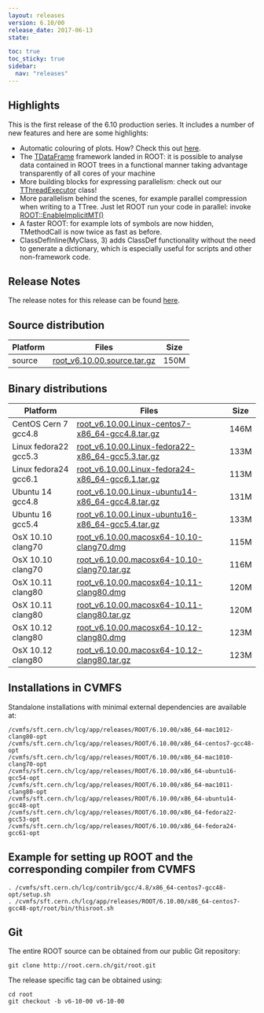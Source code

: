 ```yaml
---
layout: releases
version: 6.10/00
release_date: 2017-06-13
state:

toc: true
toc_sticky: true
sidebar:
  nav: "releases"
---
```



## Highlights

This is the first release of the 6.10 production series. It includes a number of new features and here are some highlights:

   * Automatic colouring of plots. How? Check this out [here](https://root.cern/doc/master/classTHistPainter.html#HP061).
   * The [TDataFrame](https://root.cern/doc/master/classROOT_1_1Experimental_1_1TDataFrame.html) framework landed in ROOT: it is possible to analyse data contained in ROOT trees in a functional manner taking advantage transparently of all cores of your machine
   * More building blocks for expressing parallelism: check out our [TThreadExecutor](https://root.cern/doc/v610/classROOT_1_1TThreadExecutor.html) class!
   * More parallelism behind the scenes, for example parallel compression when writing to a TTree. Just let ROOT run your code in parallel: invoke [ROOT::EnableImplicitMT()](https://root.cern/doc/v610/namespaceROOT.html#ade6e397b327482d267ad54de92db4b89)
   * A faster ROOT: for example lots of symbols are now hidden, TMethodCall is now twice as fast as before.
   * ClassDefInline(MyClass, 3) adds ClassDef functionality without the need to generate a dictionary, which is especially useful for scripts and other non-framework code.

## Release Notes

The release notes for this release can be found [here](https://root.cern.ch/doc/v610/release-notes.html).

## Source distribution

| Platform       | Files | Size |
|-----------|-------|-----|
| source | [root_v6.10.00.source.tar.gz](https://root.cern.ch/download/root_v6.10.00.source.tar.gz) | 150M |


## Binary distributions

| Platform       | Files | Size |
|-----------|-------|-----|
| CentOS Cern 7 gcc4.8 | [root_v6.10.00.Linux-centos7-x86_64-gcc4.8.tar.gz](https://root.cern.ch/download/root_v6.10.00.Linux-centos7-x86_64-gcc4.8.tar.gz) | 146M |
| Linux fedora22 gcc5.3 | [root_v6.10.00.Linux-fedora22-x86_64-gcc5.3.tar.gz](https://root.cern.ch/download/root_v6.10.00.Linux-fedora22-x86_64-gcc5.3.tar.gz) | 133M |
| Linux fedora24 gcc6.1 | [root_v6.10.00.Linux-fedora24-x86_64-gcc6.1.tar.gz](https://root.cern.ch/download/root_v6.10.00.Linux-fedora24-x86_64-gcc6.1.tar.gz) | 113M |
| Ubuntu 14 gcc4.8 | [root_v6.10.00.Linux-ubuntu14-x86_64-gcc4.8.tar.gz](https://root.cern.ch/download/root_v6.10.00.Linux-ubuntu14-x86_64-gcc4.8.tar.gz) | 131M |
| Ubuntu 16 gcc5.4 | [root_v6.10.00.Linux-ubuntu16-x86_64-gcc5.4.tar.gz](https://root.cern.ch/download/root_v6.10.00.Linux-ubuntu16-x86_64-gcc5.4.tar.gz) | 133M |
| OsX 10.10 clang70 | [root_v6.10.00.macosx64-10.10-clang70.dmg](https://root.cern.ch/download/root_v6.10.00.macosx64-10.10-clang70.dmg) | 115M |
| OsX 10.10 clang70 | [root_v6.10.00.macosx64-10.10-clang70.tar.gz](https://root.cern.ch/download/root_v6.10.00.macosx64-10.10-clang70.tar.gz) | 116M |
| OsX 10.11 clang80 | [root_v6.10.00.macosx64-10.11-clang80.dmg](https://root.cern.ch/download/root_v6.10.00.macosx64-10.11-clang80.dmg) | 120M |
| OsX 10.11 clang80 | [root_v6.10.00.macosx64-10.11-clang80.tar.gz](https://root.cern.ch/download/root_v6.10.00.macosx64-10.11-clang80.tar.gz) | 120M |
| OsX 10.12 clang80 | [root_v6.10.00.macosx64-10.12-clang80.dmg](https://root.cern.ch/download/root_v6.10.00.macosx64-10.12-clang80.dmg) | 123M |
| OsX 10.12 clang80 | [root_v6.10.00.macosx64-10.12-clang80.tar.gz](https://root.cern.ch/download/root_v6.10.00.macosx64-10.12-clang80.tar.gz) | 123M |



## Installations in CVMFS

Standalone installations with minimal external dependencies are available at:
~~~
/cvmfs/sft.cern.ch/lcg/app/releases/ROOT/6.10.00/x86_64-mac1012-clang80-opt
/cvmfs/sft.cern.ch/lcg/app/releases/ROOT/6.10.00/x86_64-centos7-gcc48-opt
/cvmfs/sft.cern.ch/lcg/app/releases/ROOT/6.10.00/x86_64-mac1010-clang70-opt
/cvmfs/sft.cern.ch/lcg/app/releases/ROOT/6.10.00/x86_64-ubuntu16-gcc54-opt
/cvmfs/sft.cern.ch/lcg/app/releases/ROOT/6.10.00/x86_64-mac1011-clang80-opt
/cvmfs/sft.cern.ch/lcg/app/releases/ROOT/6.10.00/x86_64-ubuntu14-gcc48-opt
/cvmfs/sft.cern.ch/lcg/app/releases/ROOT/6.10.00/x86_64-fedora22-gcc53-opt
/cvmfs/sft.cern.ch/lcg/app/releases/ROOT/6.10.00/x86_64-fedora24-gcc61-opt
~~~


## Example for setting up ROOT and the corresponding compiler from CVMFS

~~~
. /cvmfs/sft.cern.ch/lcg/contrib/gcc/4.8/x86_64-centos7-gcc48-opt/setup.sh
. /cvmfs/sft.cern.ch/lcg/app/releases/ROOT/6.10.00/x86_64-centos7-gcc48-opt/root/bin/thisroot.sh
~~~

## Git

The entire ROOT source can be obtained from our public Git repository:

~~~
git clone http://root.cern.ch/git/root.git
~~~
The release specific tag can be obtained using:
~~~
cd root
git checkout -b v6-10-00 v6-10-00
~~~